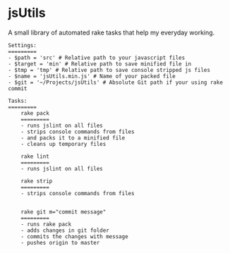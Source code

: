 jsUtils
===========
A small library of automated rake tasks that help my everyday working.

	Settings:
	=========
	- $path = 'src' # Relative path to your javascript files
	- $target = 'min' # Relative path to save minified file in 
	- $tmp = 'tmp' # Relative path to save console stripped js files
	- $name = 'jsUtils.min.js' # Name of your packed file
	- $git = '~/Projects/jsUtils' # Absolute Git path if your using rake commit

	Tasks:
	=========
		rake pack
		=========
		- runs jslint on all files
		- strips console commands from files
		- and packs it to a minified file
		- cleans up temporary files

		rake lint
		=========
		- runs jslint on all files

		rake strip
		=========
		- strips console commands from files


		rake git m="commit message"
		=========
		- runs rake pack
		- adds changes in git folder
		- commits the changes with message
		- pushes origin to master
